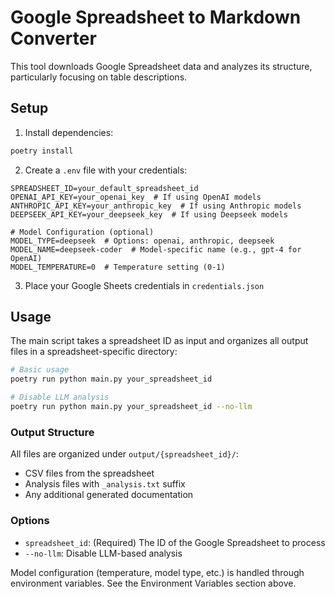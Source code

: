 # Google Spreadsheet to Markdown Converter

This tool downloads Google Spreadsheet data and analyzes its structure, particularly focusing on table descriptions.

## Setup

1. Install dependencies:
```bash
poetry install
```

2. Create a `.env` file with your credentials:
```env
SPREADSHEET_ID=your_default_spreadsheet_id
OPENAI_API_KEY=your_openai_key  # If using OpenAI models
ANTHROPIC_API_KEY=your_anthropic_key  # If using Anthropic models
DEEPSEEK_API_KEY=your_deepseek_key  # If using Deepseek models

# Model Configuration (optional)
MODEL_TYPE=deepseek  # Options: openai, anthropic, deepseek
MODEL_NAME=deepseek-coder  # Model-specific name (e.g., gpt-4 for OpenAI)
MODEL_TEMPERATURE=0  # Temperature setting (0-1)
```

3. Place your Google Sheets credentials in `credentials.json`

## Usage

The main script takes a spreadsheet ID as input and organizes all output files in a spreadsheet-specific directory:

```bash
# Basic usage
poetry run python main.py your_spreadsheet_id

# Disable LLM analysis
poetry run python main.py your_spreadsheet_id --no-llm
```

### Output Structure

All files are organized under `output/{spreadsheet_id}/`:
- CSV files from the spreadsheet
- Analysis files with `_analysis.txt` suffix
- Any additional generated documentation

### Options

- `spreadsheet_id`: (Required) The ID of the Google Spreadsheet to process
- `--no-llm`: Disable LLM-based analysis

Model configuration (temperature, model type, etc.) is handled through environment variables. See the Environment Variables section above.